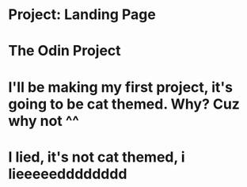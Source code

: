 # Project: Landing Page

# The Odin Project

# I'll be making my first project, it's going to be cat themed. Why? Cuz why not ^^

# I lied, it's not cat themed, i lieeeeedddddddd
